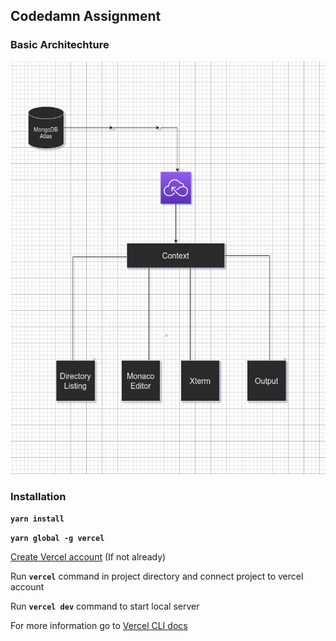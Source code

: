 ## Codedamn Assignment

### Basic Architechture
<img src="readme/architechture.png" height="660" width="510" />

### Installation

**`yarn install`**

**`yarn global -g vercel`**

[Create Vercel account](https://vercel.com/dashboard) (If not already)

Run **`vercel`** command in project directory and connect project to vercel account

Run **`vercel dev`** command to start local server

For more information go to [Vercel CLI docs](https://vercel.com/docs/cli)


